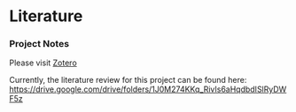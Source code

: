 # Literature



### Project Notes
Please visit [Zotero](https://www.zotero.org/groups/2934532/ndc_lab/collections/B3WYU6GK)

Currently, the literature review for this project can be found here:
https://drive.google.com/drive/folders/1J0M274KKq_RivIs6aHqdbdISlRyDWF5z

